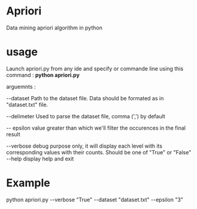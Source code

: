 # Apriori
Data mining apriori algorithm in python

# usage 
Launch apriori.py from any ide and specify or commande line using this command : 
__python apriori.py__ 

arguemnts :
 
--dataset       Path to the dataset file. 
                Data should be formated as in "dataset.txt" file.
                
--delimeter     Used to parse the dataset file, comma (',') by default 

-- epsilon      value greater than which we'll filter 
                the occurences in the final result

--verbose       debug purpose only, it will display 
                each level with its corresponding 
                values with their counts. 
                Should be one of "True" or "False" 
--help          display help and exit
                
# Example 
python apriori.py --verbose "True" --dataset "dataset.txt" --epsilon "3"             